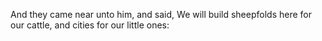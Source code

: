 And they came near unto him, and said, We will build sheepfolds here for our cattle, and cities for our little ones:
